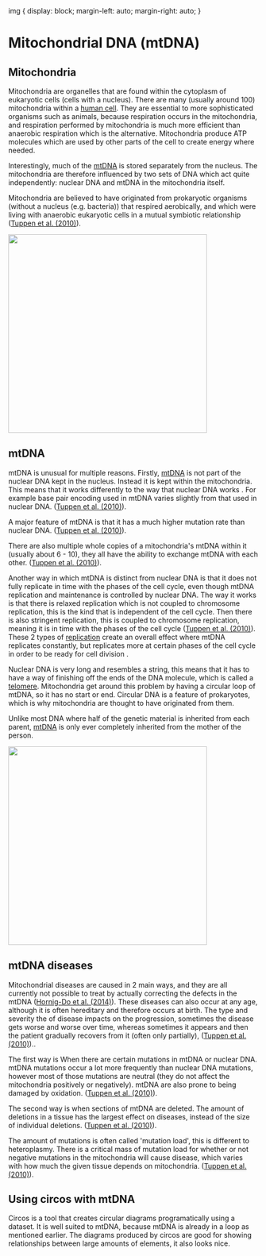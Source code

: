 <css>
    img {
        display: block;
        margin-left: auto;
        margin-right: auto;
    }
</css>

# Mitochondrial DNA (mtDNA)

## Mitochondria
Mitochondria are organelles that are found within the cytoplasm of eukaryotic cells (cells with a nucleus). There are many (usually around 100) mitochondria within a [human cell](https://en.wikipedia.org/wiki/Human_mitochondrial_genetics).  They are essential to more sophisticated organisms such as animals, because respiration occurs in the mitochondria, and respiration performed by mitochondria is much more efficient than anaerobic respiration which is the alternative. Mitochondria produce ATP molecules which are used by other parts of the cell to create energy where needed.

Interestingly, much of the [mtDNA](https://en.wikipedia.org/wiki/Mitochondrial_DNA) is stored separately from the nucleus. The mitochondria are therefore influenced by two sets of DNA which act quite independently: nuclear DNA and mtDNA in the mitochondria itself.

Mitochondria are believed to have originated from prokaryotic organisms (without a nucleus (e.g. bacteria)) that respired aerobically, and which were living with anaerobic eukaryotic cells in a mutual symbiotic relationship ([Tuppen et al. (2010)](https://doi.org/10.1016/j.bbabio.2009.09.005)).

<a href="https://commons.wikimedia.org/wiki/File:Mitochondrial_DNA_lg.jpg">
    <img src="https://upload.wikimedia.org/wikipedia/commons/1/17/Mitochondrial_DNA_lg.jpg" height="400">
</a>

## mtDNA
mtDNA is unusual for multiple reasons.  Firstly, [mtDNA](https://en.wikipedia.org/wiki/Mitochondrial_DNA) is not part of the nuclear DNA kept in the nucleus. Instead it is kept within the mitochondria. This means that it works differently to the way that nuclear DNA works . For example base pair encoding used in mtDNA varies slightly from that used in nuclear DNA. ([Tuppen et al. (2010)](https://doi.org/10.1016/j.bbabio.2009.09.005)).

A major feature of mtDNA is that it has a much higher mutation rate than nuclear DNA. ([Tuppen et al. (2010)](https://doi.org/10.1016/j.bbabio.2009.09.005)).

There are also multiple whole copies of a mitochondria's mtDNA within it (usually about 6 - 10), they all have the ability to exchange mtDNA with each other. ([Tuppen et al. (2010)](https://doi.org/10.1016/j.bbabio.2009.09.005)).

Another way in which mtDNA is distinct from nuclear DNA is that it does not fully replicate in time with the phases of the cell cycle, even though mtDNA replication and maintenance is controlled by nuclear DNA. The way it works is that there is relaxed replication which is not coupled to chromosome replication, this is the kind that is independent of the cell cycle. Then there is also stringent replication, this is coupled to chromosome replication, meaning it is in time with the phases of the cell cycle ([Tuppen et al. (2010)](https://doi.org/10.1016/j.bbabio.2009.09.005)). These 2 types of [replication](https://www.ncbi.nlm.nih.gov/pmc/articles/PMC413948/?page=8) create an overall effect where mtDNA replicates constantly, but replicates more at certain phases of the cell cycle in order to be ready for cell division .

Nuclear DNA is very long and resembles a string, this means that it has to have a way of finishing off the ends of the DNA molecule, which is called a [telomere](https://en.wikipedia.org/wiki/Telomere). Mitochondria get around this problem by having a circular loop of mtDNA, so it has no start or end. Circular DNA is a feature of prokaryotes, which is why mitochondria are thought to have originated from them.

Unlike most DNA where half of the genetic material is inherited from each parent, [mtDNA](https://en.wikipedia.org/wiki/Human_mitochondrial_genetics) is only ever completely inherited from the mother of the person.

<a href="https://commons.wikimedia.org/wiki/File:Mitochondrial_DNA_and_diseases.svg">
    <img src="https://upload.wikimedia.org/wikipedia/commons/6/6e/Mitochondrial_DNA_and_diseases.svg" height="400">
</a>

## mtDNA diseases
Mitochondrial diseases are caused in 2 main ways, and they are all currently not possible to treat by actually correcting the defects in the mtDNA ([Hornig-Do et al. (2014)](https://www.embopress.org/doi/10.1002/emmm.201303202)). These diseases can also occur at any age, although it is often hereditary and therefore occurs at birth. The type and severity the of disease impacts on the progression, sometimes the disease gets worse and worse over time, whereas sometimes it appears and then the patient gradually recovers from it (often only partially), ([Tuppen et al. (2010)](https://doi.org/10.1016/j.bbabio.2009.09.005))..

The first way is When there are certain mutations in mtDNA or nuclear DNA. mtDNA mutations occur a lot more frequently than nuclear DNA mutations, however most of those mutations are neutral (they do not affect the mitochondria positively or negatively). mtDNA are also prone to being damaged by oxidation. ([Tuppen et al. (2010)](https://doi.org/10.1016/j.bbabio.2009.09.005)).

The second way is when sections of mtDNA are deleted. The amount of deletions in a tissue has the largest effect on diseases, instead of the size of individual deletions. ([Tuppen et al. (2010)](https://doi.org/10.1016/j.bbabio.2009.09.005)).

The amount of mutations is often called 'mutation load', this is different to heteroplasmy. There is a critical mass of mutation load for whether or not negative mutations in the mitochondria will cause disease, which varies with how much the given tissue depends on mitochondria. ([Tuppen et al. (2010)](https://doi.org/10.1016/j.bbabio.2009.09.005)).

## Using circos with mtDNA
Circos is a tool that creates circular diagrams programatically using a dataset. It is well suited to mtDNA, because mtDNA is already in a loop as mentioned earlier. The diagrams produced by circos are good for showing relationships between large amounts of elements, it also looks nice.

<!--
Websites
[wiki_mtDNA](https://en.wikipedia.org/wiki/Mitochondrial_DNA)
[mtDNA_diseases](https://www.sciencedirect.com/science/article/pii/S0005272809002618?via%3Dihub)
[bacterial_plasmids](https://www.ncbi.nlm.nih.gov/pmc/articles/PMC413948/?page=8)
[wiki_human_mtDNA](https://en.wikipedia.org/wiki/Human_mitochondrial_genetics)
[mt-tRNA diseases](https://www.embopress.org/doi/10.1002/emmm.201303202)
-->
<!--
Images
cell-mt-mtDNA https://commons.wikimedia.org/wiki/File:Mitochondrial_DNA_lg.jpg
mtDNA_genome https://commons.wikimedia.org/wiki/File:Mitochondrial_DNA_and_diseases.svg
-->
